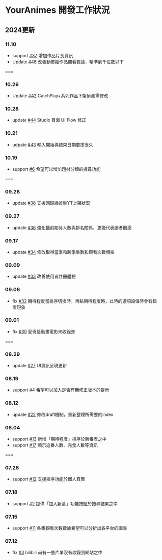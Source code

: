 # YourAnimes 開發工作狀況

## 2024更新
### 11.10
* support [#37](/../../issues/37) 增加作品片長資訊
* Update [#46](/../../issues/46) 改善動畫瘋作品觀看數據，精準到千位數以下


===
### 10.29
* Update [#42](/../../issues/42) CatchPlay+系列作品下架偵測需修改

### 10.28
* update [#44](/../../issues/44) Studio 頁面 UI Flow 修正

### 10.21
* udpate [#43](/../../issues/43) 輸入開始與結束日期要按很久

### 10.19
* support [#6](/../../issues/6) 希望可以增加題材分類的搜尋功能


===
### 09.28
* update [#38](/../../issues/38) 支援回歸線娛樂YT上架狀況

### 09.27
* update [#36](/../../issues/36) 強化播前期待人數與排名關係，更能代表讀者觀感

### 09.17
* update [#34](/../../issues/34) 修改取得當季和跨季集數和觀看次數頻率

### 09.09
* update [#33](/../../issues/33) 改善使用者註冊體驗

### 09.06
* fix [#32](/../../issues/32) 期待程度當排序切換時，再點期待程度時，此時的選項設值時會有錯置現象

### 09.01
* fix [#30](/../../issues/30) 愛奇藝動畫電影未收錄進


===
### 08.29
* update [#27](/../../issues/27) UI資訊呈現更新

### 08.19
* support [#4](/../../issues/4) 希望可以加入是否有無修正版本的提示

### 08.12
* update [#22](/../../issues/22) 修改draft機制，重新整理所需要的index

### 08.04
* support [#13](/../../issues/13) 新增「期待程度」排序於新番表之中
* support [#17](/../../issues/17) 顯示追番人數、完食人數等資訊 


===
### 07.26
* support [#12](/../../issues/12) 支援排序功能於個人頁面

### 07.18
* support [#2](/../../issues/2) 提供「加入新番」功能按鈕於搜尋結果之中

### 07.15
* support [#11](/../../issues/11) 各集觀看次數數據希望可以分折出各平台的圖表

### 07.12
* fix [#3](/../../issues/3) bilibili 尚有一些片單沒有收錄到網站之中
